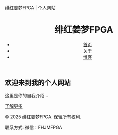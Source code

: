 <!DOCTYPE html>
<html lang="zh-CN">
<head>
  <meta charset="UTF-8">
  <meta name="viewport" content="width=device-width, initial-scale=1.0">
  绯红姜梦FPGA | 个人网站
  <link rel="stylesheet" href="assets/css/style.css">
</head>
<body>
  <header>
    <h1>绯红姜梦FPGA</h1>
    <nav>
      <ul>
        <li>
          <!--代码注释-->
          <a href="index.html" >首页</a></li>
        <li><a href="pages/about.html">关于</a></li>
        <li><a href="posts/">博客</a></li>
      </ul>
    </nav>
  </header>
  <main>
    <section class="hero">
      <h2>欢迎来到我的个人网站</h2>
      <p>这里是你的自我介绍...</p>
      <a href="pages/about.html" class="btn">了解更多</a>
    </section>
  </main>
  <footer>
      <p>&copy; 2025 绯红姜梦FPGA. 保留所有权利.</p>
      <p>联系方式: <a >微信：FHJMFPGA</a></p>
  </footer>
  <script src="assets/js/main.js"></script>
</body>
</html>
